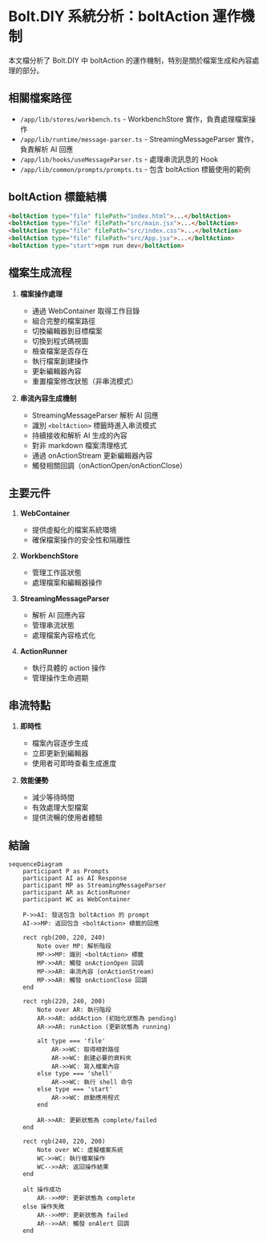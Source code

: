 # Bolt.DIY 系統分析：boltAction 運作機制

本文檔分析了 Bolt.DIY 中 boltAction 的運作機制，特別是關於檔案生成和內容處理的部分。

## 相關檔案路徑

- `/app/lib/stores/workbench.ts` - WorkbenchStore 實作，負責處理檔案操作
- `/app/lib/runtime/message-parser.ts` - StreamingMessageParser 實作，負責解析 AI 回應
- `/app/lib/hooks/useMessageParser.ts` - 處理串流訊息的 Hook
- `/app/lib/common/prompts/prompts.ts` - 包含 boltAction 標籤使用的範例

## boltAction 標籤結構

```html
<boltAction type="file" filePath="index.html">...</boltAction>
<boltAction type="file" filePath="src/main.jsx">...</boltAction>
<boltAction type="file" filePath="src/index.css">...</boltAction>
<boltAction type="file" filePath="src/App.jsx">...</boltAction>
<boltAction type="start">npm run dev</boltAction>
```

## 檔案生成流程

1. **檔案操作處理**
   - 通過 WebContainer 取得工作目錄
   - 組合完整的檔案路徑
   - 切換編輯器到目標檔案
   - 切換到程式碼視圖
   - 檢查檔案是否存在
   - 執行檔案創建操作
   - 更新編輯器內容
   - 重置檔案修改狀態（非串流模式）

2. **串流內容生成機制**
   - StreamingMessageParser 解析 AI 回應
   - 識別 `<boltAction>` 標籤時進入串流模式
   - 持續接收和解析 AI 生成的內容
   - 對非 markdown 檔案清理格式
   - 通過 onActionStream 更新編輯器內容
   - 觸發相關回調（onActionOpen/onActionClose）

## 主要元件

1. **WebContainer**
   - 提供虛擬化的檔案系統環境
   - 確保檔案操作的安全性和隔離性

2. **WorkbenchStore**
   - 管理工作區狀態
   - 處理檔案和編輯器操作

3. **StreamingMessageParser**
   - 解析 AI 回應內容
   - 管理串流狀態
   - 處理檔案內容格式化

4. **ActionRunner**
   - 執行具體的 action 操作
   - 管理操作生命週期

## 串流特點

1. **即時性**
   - 檔案內容逐步生成
   - 立即更新到編輯器
   - 使用者可即時查看生成進度

2. **效能優勢**
   - 減少等待時間
   - 有效處理大型檔案
   - 提供流暢的使用者體驗

## 結論

```mermaid
sequenceDiagram
    participant P as Prompts
    participant AI as AI Response
    participant MP as StreamingMessageParser
    participant AR as ActionRunner
    participant WC as WebContainer

    P->>AI: 發送包含 boltAction 的 prompt
    AI->>MP: 返回包含 <boltAction> 標籤的回應
    
    rect rgb(200, 220, 240)
        Note over MP: 解析階段
        MP->>MP: 識別 <boltAction> 標籤
        MP->>AR: 觸發 onActionOpen 回調
        MP->>AR: 串流內容 (onActionStream)
        MP->>AR: 觸發 onActionClose 回調
    end

    rect rgb(220, 240, 200)
        Note over AR: 執行階段
        AR->>AR: addAction (初始化狀態為 pending)
        AR->>AR: runAction (更新狀態為 running)
        
        alt type === 'file'
            AR->>WC: 取得相對路徑
            AR->>WC: 創建必要的資料夾
            AR->>WC: 寫入檔案內容
        else type === 'shell'
            AR->>WC: 執行 shell 命令
        else type === 'start'
            AR->>WC: 啟動應用程式
        end
        
        AR->>AR: 更新狀態為 complete/failed
    end

    rect rgb(240, 220, 200)
        Note over WC: 虛擬檔案系統
        WC->>WC: 執行檔案操作
        WC-->>AR: 返回操作結果
    end

    alt 操作成功
        AR-->>MP: 更新狀態為 complete
    else 操作失敗
        AR-->>MP: 更新狀態為 failed
        AR-->>AR: 觸發 onAlert 回調
    end
```